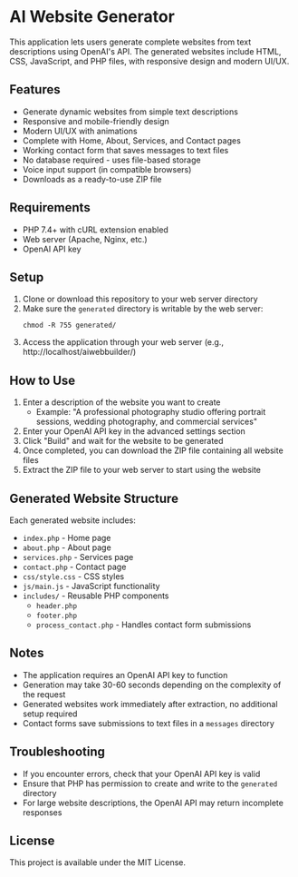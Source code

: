 # AI Website Generator

This application lets users generate complete websites from text descriptions using OpenAI's API. The generated websites include HTML, CSS, JavaScript, and PHP files, with responsive design and modern UI/UX.

## Features

- Generate dynamic websites from simple text descriptions
- Responsive and mobile-friendly design
- Modern UI/UX with animations
- Complete with Home, About, Services, and Contact pages
- Working contact form that saves messages to text files
- No database required - uses file-based storage
- Voice input support (in compatible browsers)
- Downloads as a ready-to-use ZIP file

## Requirements

- PHP 7.4+ with cURL extension enabled
- Web server (Apache, Nginx, etc.)
- OpenAI API key

## Setup

1. Clone or download this repository to your web server directory
2. Make sure the `generated` directory is writable by the web server:
   ```
   chmod -R 755 generated/
   ```
3. Access the application through your web server (e.g., http://localhost/aiwebbuilder/)

## How to Use

1. Enter a description of the website you want to create
   - Example: "A professional photography studio offering portrait sessions, wedding photography, and commercial services"
2. Enter your OpenAI API key in the advanced settings section
3. Click "Build" and wait for the website to be generated
4. Once completed, you can download the ZIP file containing all website files
5. Extract the ZIP file to your web server to start using the website

## Generated Website Structure

Each generated website includes:

- `index.php` - Home page
- `about.php` - About page
- `services.php` - Services page
- `contact.php` - Contact page
- `css/style.css` - CSS styles
- `js/main.js` - JavaScript functionality
- `includes/` - Reusable PHP components
  - `header.php`
  - `footer.php`
  - `process_contact.php` - Handles contact form submissions

## Notes

- The application requires an OpenAI API key to function
- Generation may take 30-60 seconds depending on the complexity of the request
- Generated websites work immediately after extraction, no additional setup required
- Contact forms save submissions to text files in a `messages` directory

## Troubleshooting

- If you encounter errors, check that your OpenAI API key is valid
- Ensure that PHP has permission to create and write to the `generated` directory
- For large website descriptions, the OpenAI API may return incomplete responses

## License

This project is available under the MIT License. 
